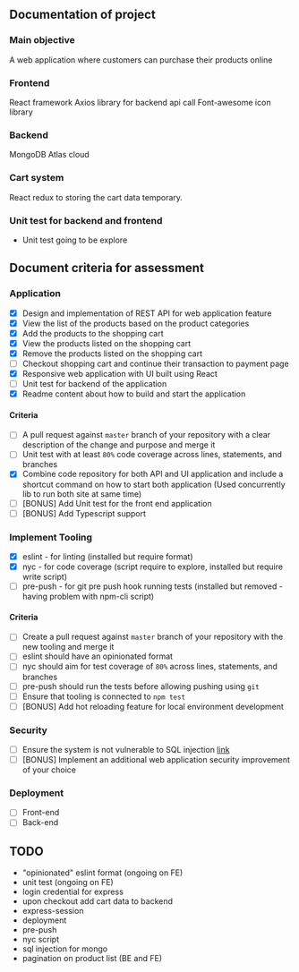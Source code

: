 ## Documentation of project

### Main objective
A web application where customers can purchase their products online

### Frontend
React framework
Axios library for backend api call
Font-awesome icon library

### Backend
MongoDB Atlas cloud

### Cart system
React redux to storing the cart data temporary.

### Unit test for backend and frontend
- Unit test going to be explore

## Document criteria for assessment
### Application
- [x] Design and implementation of REST API for web application feature
- [x] View the list of the products based on the product categories
- [x] Add the products to the shopping cart
- [x] View the products listed on the shopping cart
- [x] Remove the products listed on the shopping cart
- [ ] Checkout shopping cart and continue their transaction to payment page
- [x] Responsive web application with UI built using React
- [ ] Unit test for backend of the application
- [x] Readme content about how to build and start the application
#### Criteria
- [ ] A pull request against `master` branch of your repository with a clear description of the change
and purpose and merge it
- [ ] Unit test with at least `80%` code coverage across lines, statements, and branches
- [X] Combine code repository for both API and UI application and include a shortcut command on how
to start both application (Used concurrently lib to run both site at same time)
- [ ] [BONUS] Add Unit test for the front end application
- [ ] [BONUS] Add Typescript support

### Implement Tooling
- [X] eslint - for linting (installed but require format)
- [X] nyc - for code coverage (script require to explore, installed but require write script)
- [ ] pre-push - for git pre push hook running tests (installed but removed - having problem with npm-cli script)
#### Criteria
- [ ] Create a pull request against `master` branch of your repository with the new tooling and merge it
- [ ] eslint should have an opinionated format
- [ ] nyc should aim for test coverage of `80%` across lines, statements, and branches
- [ ] pre-push should run the tests before allowing pushing using `git`
- [ ] Ensure that tooling is connected to `npm test`
- [ ] [BONUS] Add hot reloading feature for local environment development

### Security
- [ ] Ensure the system is not vulnerable to SQL injection [link](https://www.owasp.org/index.php/SQL_Injection)
- [ ] [BONUS] Implement an additional web application security improvement of your choice

### Deployment
- [ ] Front-end
- [ ] Back-end

## TODO
- "opinionated" eslint format (ongoing on FE)
- unit test (ongoing on FE)
- login credential for express
- upon checkout add cart data to backend
- express-session
- deployment
- pre-push
- nyc script
- sql injection for mongo
- pagination on product list (BE and FE)
